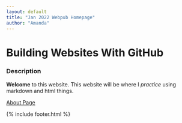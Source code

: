 ```yaml
---
layout: default
title: "Jan 2022 Webpub Homepage"
author: "Amanda"
---
```


# Building Websites With GitHub

### Description

**Welcome** to this website. This website will be where I *practice* using markdown and html things. 

[About Page](about.md)

{% include footer.html %}
